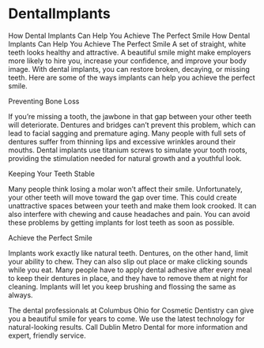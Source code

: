 # DentalImplants
How Dental Implants Can Help You Achieve The Perfect Smile
How Dental Implants Can Help You Achieve The Perfect Smile
A set of straight, white teeth looks healthy and attractive. A beautiful smile might make employers more likely to hire you, increase your confidence, and improve your body image. With dental implants, you can restore broken, decaying, or missing teeth. Here are some of the ways implants can help you achieve the perfect smile.


Preventing Bone Loss

If you’re missing a tooth, the jawbone in that gap between your other teeth will deteriorate. Dentures and bridges can’t prevent this problem, which can lead to facial sagging and premature aging. Many people with full sets of dentures suffer from thinning lips and excessive wrinkles around their mouths. Dental implants use titanium screws to simulate your tooth roots, providing the stimulation needed for natural growth and a youthful look.

Keeping Your Teeth Stable

Many people think losing a molar won’t affect their smile. Unfortunately, your other teeth will move toward the gap over time. This could create unattractive spaces between your teeth and make them look crooked. It can also interfere with chewing and cause headaches and pain. You can avoid these problems by getting implants for lost teeth as soon as possible.

Achieve the Perfect Smile

Implants work exactly like natural teeth. Dentures, on the other hand, limit your ability to chew. They can also slip out place or make clicking sounds while you eat. Many people have to apply dental adhesive after every meal to keep their dentures in place, and they have to remove them at night for cleaning. Implants will let you keep brushing and flossing the same as always.

The dental professionals at Columbus Ohio for Cosmetic Dentistry can give you a beautiful smile for years to come. We use the latest technology for natural-looking results. Call Dublin Metro Dental for more information and expert, friendly service.
